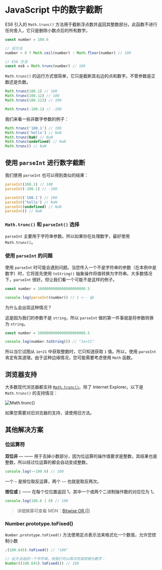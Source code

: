# JavaScript 中的数字截断

ES6 引入的 `Math.trunc()` 方法用于截断浮点数并返回其整数部分。此函数不进行任何舍入，它只是删除小数点后的所有数字。

```js
const number = 100.6

// 旧方法
number < 0 ? Math.ceil(number) : Math.floor(number) // 100

// ES6 方法
const es6 = Math.trunc(number) // 100
```

`Math.trunc()` 的运行方式很简单，它只是截断其右边的点和数字。不管参数是正数还是负数。

```js
Math.trunc(100.1) // 100
Math.trunc(100.12) // 100
Math.trunc(100.123) // 100

Math.trunc(-100.1) // -100
```

我们来看一些非数字参数的例子：

```js
Math.trunc('100.1') // 100
Math.trunc('hello') // NaN
Math.trunc(NaN) // NaN
Math.trunc(undefined) // NaN
Math.trunc() // NaN
```

## 使用 `parseInt` 进行数字截断

我们使用 `parseInt` 也可以得到类似的结果：

```js
parseInt(100.1) // 100
parseInt(-100.1) // -100

parseInt('100.1') // 100
parseInt('hello') // NaN
parseInt(undefined) // NaN
parseInt() // NaN
```

### `Math.trunc()` 和 `parseInt()` 选择

`parseInt` 主要用于字符串参数。所以如果你在处理数字，最好使用 `Math.trunc()`。

### 使用 `parseInt` 的问题

使用 `parseInt` 时可能会遇到问题。当您传入一个不是字符串的参数（在本例中是数字）时，它将首先使用 `toString()` 抽象操作将值转换为字符串。大多数情况下，`parseInt` 很好。但让我们看一个可能不是这样的例子。

```js
const number = 1000000000000000000000.5

console.log(parseInt(number)) // 1 <-- 😱
```

为什么会出现这种情况？

这是因为我们的参数不是 `string`，所以 `parseInt` 做的第一件事就是将参数转换为 `string`。

```js
const number = 1000000000000000000000.5

console.log(number.toString()) // "1e+21"
```

所以当它试图从 `1e+21` 中获取整数时，它只知道获取 `1` 值。所以，使用 `parseInt` 肯定有其道理。由于这种边缘情况，您可能需要考虑使用 `Math` 函数。

## 浏览器支持

大多数现代浏览器都支持 [`Math.trunc()`](https://developer.mozilla.org/en-US/docs/Web/JavaScript/Reference/Global_Objects/Math/trunc#Browser_compatibility)。除了 Internet Explorer。以下是 `Math.trunc()` 的支持情况：

![Math.trunc()](https://upload-images.jianshu.io/upload_images/18281896-5ede8f5d937f2ea1.png?imageMogr2/auto-orient/strip%7CimageView2/2/w/1240)

如果您需要对旧浏览器的支持，请使用旧方法。

## 其他解决方案

### 位运算符

**双位非 `~~`** —— 用于去掉小数部分，因为位运算的操作值要求是整数，其结果也是整数，所以经过位运算的都会自动变成整数。

```js
console.log(~~100.6) // 100
```

一个 `~` 是按位取反运算，两个 `~~` 也就是取反两次。

**按位或 `|`** —— 在每个位位置返回 1，其中一个或两个二进制操作数的对应位为 1。

```js
console.log(100.6 | 0) // 100
```

> 详细换算可查看 MDN：[Bitwise OR (|)](https://developer.mozilla.org/en-US/docs/Web/JavaScript/Reference/Operators/Bitwise_OR)

### Number.prototype.toFixed()

`Number.prototype.toFixed()` 方法使用定点表示法来格式化一个数值，允许您控制小数

```js
;(100.645).toFixed() // "100"

// 此方法返回一个字符串，但我们可以再次将其转换为数字：
Number((100.645).toFixed()) // 100
```
